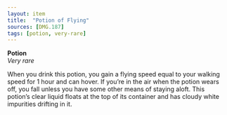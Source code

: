 ```yaml
---
layout: item
title:  "Potion of Flying"
sources: [DMG.187]
tags: [potion, very-rare]
---
```


**Potion**  
*Very rare*

When you drink this potion, you gain a flying speed equal to your walking speed for 1 hour and can hover. If you’re in the air when the potion wears off, you fall unless you have some other means of staying aloft. This potion’s clear liquid floats at the top of its container and has cloudy white impurities drifting in it.